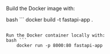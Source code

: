 Build the Docker image with:

bash ```
    docker build -t fastapi-app .
```

Run the Docker container locally with:
bash ```
    docker run -p 8000:80 fastapi-app
```
